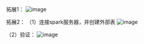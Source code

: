 拓展1：
![image](http://github.com/silenceLoomo/photo/master/lab2/ex1.jpg)

拓展2：
（1）连接spark服务器，并创建外部表
![image](https://raw.githubusercontent.com/silenceLoomo/photo/master/lab3/%E6%8B%93%E5%B1%952-1.jpg)

（2）验证：
![image](https://raw.githubusercontent.com/silenceLoomo/photo/master/lab3/%E6%8B%93%E5%B1%952-2.jpg)
